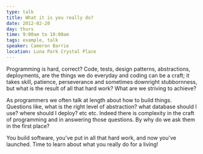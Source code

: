 ```yaml
---
type: talk
title: What it is you really do?
date: 2012-02-20
day: thurs
time: 9:00am to 10:00am
tags: example, talk
speaker: Cameron Barrie
location: Luna Park Crystal Place
---
```


Programming is hard, correct? Code, tests, design patterns, abstractions, deployments, are the things we do everyday and coding can be a craft; it takes skill, patience, perseverance and sometimes downright stubbornness, but what is the result of all that hard work? What are we striving to achieve?

As programmers we often talk at length about how to build things. Questions like, what is the right level of abstraction? what database should I use? where should I deploy? etc etc. Indeed there is complexity in the craft of programming and in answering those questions. By why do we ask them in the first place?

You build software, you've put in all that hard work, and now you've launched.
Time to learn about what you really do for a living!
